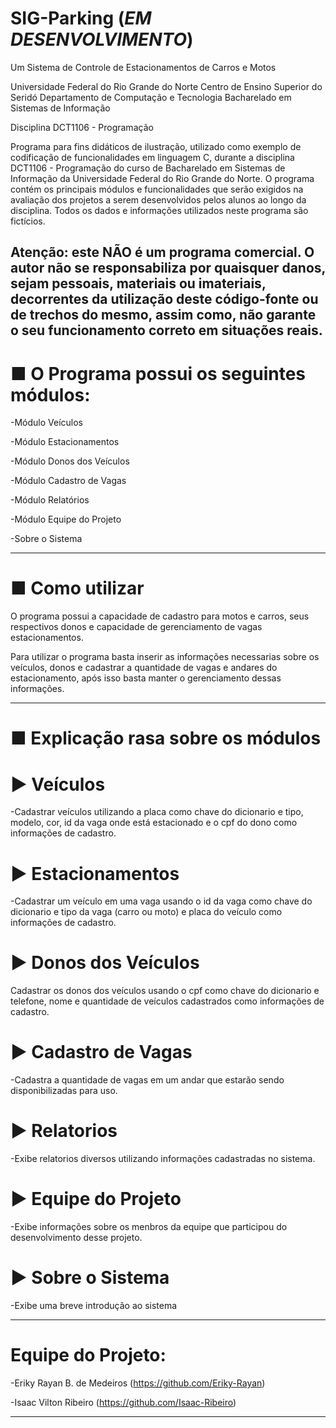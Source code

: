 # SIG-Parking (*EM DESENVOLVIMENTO*)
Um Sistema de Controle de Estacionamentos de Carros e Motos

Universidade Federal do Rio Grande do Norte
Centro de Ensino Superior do Seridó
Departamento de Computação e Tecnologia
Bacharelado em Sistemas de Informação

Disciplina DCT1106 - Programação

Programa para fins didáticos de ilustração, utilizado como exemplo de codificação de funcionalidades em linguagem C, durante a disciplina DCT1106 - Programação do curso de Bacharelado em Sistemas de Informação da Universidade Federal do Rio Grande do Norte. O programa contém os principais módulos e funcionalidades que serão exigidos na avaliação dos projetos a serem desenvolvidos pelos alunos ao longo da disciplina. Todos os dados e informações utilizados neste programa são fictícios.

Atenção: este NÃO é um programa comercial. O autor não se responsabiliza por quaisquer danos, sejam pessoais, materiais ou imateriais, decorrentes da utilização deste código-fonte ou de trechos do mesmo, assim como, não garante o seu funcionamento correto em situações reais.
--------------------------------------------------------------------------------------------------------------------------------------------------------------------------------------

# ■ O Programa possui os seguintes módulos:

-Módulo Veículos

-Módulo Estacionamentos

-Módulo Donos dos Veículos

-Módulo Cadastro de Vagas

-Módulo Relatórios

-Módulo Equipe do Projeto

-Sobre o Sistema

--------------------------------------------------------------------------------------------------------------------------------------------------------------------------------------

# ■ Como utilizar

O programa possui a capacidade de cadastro para motos e carros, seus respectivos donos e capacidade de gerenciamento de vagas estacionamentos.

Para utilizar o programa basta inserir as informações necessarias sobre os veículos, donos e cadastrar a quantidade de vagas e andares do estacionamento, após isso basta manter o gerenciamento dessas informações.

--------------------------------------------------------------------------------------------------------------------------------------------------------------------------------------

# ■ Explicação rasa sobre os módulos

# ▶ Veículos
-Cadastrar veículos utilizando a placa como chave do dicionario e tipo, modelo, cor, id da vaga onde está estacionado e o cpf do dono como informações de cadastro.

# ▶ Estacionamentos
-Cadastrar um veículo em uma vaga usando o id da vaga como chave do dicionario e tipo da vaga (carro ou moto) e placa do veículo como informações de cadastro.

# ▶ Donos dos Veículos
Cadastrar os donos dos veículos usando o cpf como chave do dicionario e telefone, nome e quantidade de veículos cadastrados como informações de cadastro.

# ▶ Cadastro de Vagas
-Cadastra a quantidade de vagas em um andar que estarão sendo disponibilizadas para uso.

# ▶ Relatorios
-Exibe relatorios diversos utilizando informações cadastradas no sistema.

# ▶ Equipe do Projeto
-Exibe informações sobre os menbros da equipe que participou do desenvolvimento desse projeto.

# ▶ Sobre o Sistema
-Exibe uma breve introdução ao sistema

--------------------------------------------------------------------------------------------------------------------------------------------------------------------------------------

# Equipe do Projeto:

-Eriky Rayan B. de Medeiros (https://github.com/Eriky-Rayan)

-Isaac Vilton Ribeiro (https://github.com/Isaac-Ribeiro)

--------------------------------------------------------------------------------------------------------------------------------------------------------------------------------------
